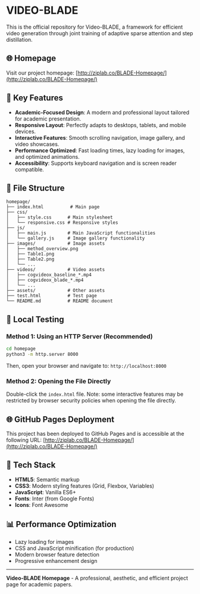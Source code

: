 # VIDEO-BLADE

This is the official repository for Video-BLADE, a framework for efficient video generation through joint training of adaptive sparse attention and step distillation.

## 🌐 Homepage

Visit our project homepage: [http://ziplab.co/BLADE-Homepage/](http://ziplab.co/BLADE-Homepage/)

## 🎯 Key Features

  - **Academic-Focused Design**: A modern and professional layout tailored for academic presentation.
  - **Responsive Layout**: Perfectly adapts to desktops, tablets, and mobile devices.
  - **Interactive Features**: Smooth scrolling navigation, image gallery, and video showcases.
  - **Performance Optimized**: Fast loading times, lazy loading for images, and optimized animations.
  - **Accessibility**: Supports keyboard navigation and is screen reader compatible.

## 📁 File Structure

```
homepage/
├── index.html          # Main page
├── css/
│   ├── style.css      # Main stylesheet
│   └── responsive.css # Responsive styles
├── js/
│   ├── main.js        # Main JavaScript functionalities
│   └── gallery.js     # Image gallery functionality
├── images/            # Image assets
│   ├── method_overview.png
│   ├── Table1.png
│   ├── Table2.png
│   └── ...
├── videos/            # Video assets
│   ├── cogvideox_baseline_*.mp4
│   ├── cogvideox_blade_*.mp4
│   └── ...
├── assets/            # Other assets
├── test.html          # Test page
└── README.md          # README document
```

## 🚀 Local Testing

### Method 1: Using an HTTP Server (Recommended)

```bash
cd homepage
python3 -m http.server 8000
```

Then, open your browser and navigate to: `http://localhost:8000`

### Method 2: Opening the File Directly

Double-click the `index.html` file. Note: some interactive features may be restricted by browser security policies when opening the file directly.

## 🌐 GitHub Pages Deployment

This project has been deployed to GitHub Pages and is accessible at the following URL:
[http://ziplab.co/BLADE-Homepage/](http://ziplab.co/BLADE-Homepage/)

## 🔧 Tech Stack

  - **HTML5**: Semantic markup
  - **CSS3**: Modern styling features (Grid, Flexbox, Variables)
  - **JavaScript**: Vanilla ES6+
  - **Fonts**: Inter (from Google Fonts)
  - **Icons**: Font Awesome

## 📊 Performance Optimization

  - Lazy loading for images
  - CSS and JavaScript minification (for production)
  - Modern browser feature detection
  - Progressive enhancement design

-----

**Video-BLADE Homepage** - A professional, aesthetic, and efficient project page for academic papers.